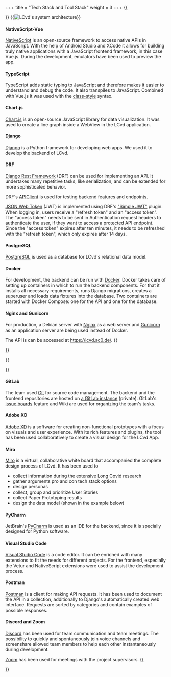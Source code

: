 +++
title = "Tech Stack and Tool Stack"
weight = 3
+++
{{<section title="Tech Stack">}}
{{<image src="architektur.jpg" alt="LCvd's system architecture">}}

#### NativeScript-Vue
[NativeScript](https://nativescript.org/) is an open-source framework to access native APIs in JavaScript. 
With the help of Android Studio and XCode it allows for building truly native applications with a JavaScript frontend 
framework, in this case Vue.js.
During the development, emulators have been used to preview the app.

#### TypeScript
TypeScript adds static typing to JavaScript and therefore makes it easier to understand and debug the code.
It also transpiles to JavaScript. Combined with Vue.js it was used with the
[class-style](https://class-component.vuejs.org/) syntax.

#### Chart.js
[Chart.js](https://www.chartjs.org/) is an open-source JavaScript library for data visualization. It was used to create
a line graph inside a WebView in the LCvd application.

#### Django
[Django](https://www.djangoproject.com/) is a Python framework for developing web apps. We used it 
to develop the backend of LCvd. 

#### DRF
[Django Rest Framework](https://www.django-rest-framework.org/) (DRF) can be used for implementing an API. 
It undertakes many repetitive tasks, like serialization, and can be extended for more sophisticated 
behavior. 

DRF's [APIClient](https://www.django-rest-framework.org/api-guide/testing/#apiclient) is used for testing backend features 
and endpoints.

[JSON Web Token](https://datatracker.ietf.org/doc/html/rfc7519) (JWT) is implemented using DRF's ["Simple JWT"](https://django-rest-framework-simplejwt.readthedocs.io/en/latest/) plugin.
When logging in, users receive a "refresh token" and an "access token". The "access token" needs to be sent in Authentication request headers 
to authenticate the user, if they want to access a protected API endpoint. Since the "access token" expires after ten minutes, 
it needs to be refreshed with the "refresh token", which only expires after 14 days.

#### PostgreSQL
[PostgreSQL](https://www.postgresql.org/) is used as a database for LCvd's relational data model. 

#### Docker
For development, the backend can be run with [Docker](https://www.docker.com/). Docker takes care of setting up containers
in which to run the backend components. For that it installs all necessary requirements, runs Django migrations, 
creates a superuser and loads data fixtures into the database. Two containers are started with Docker Compose: 
one for the API and one for the database.

#### Nginx and Gunicorn
For production, a Debian server with [Nginx](https://www.nginx.com/) as a web server and [Gunicorn](https://gunicorn.org/) 
as an application server are being used instead of Docker. 

The API is can be accessed at https://lcvd.ac0.de/.
{{</section>}}

{{<section title="Tool Stack">}}
#### GitLab
The team used [Git](https://git-scm.com/) for source code management. The backend and the frontend repositories are hosted on 
[a GitLab instance](https://git.myhki.de/) (private). GitLab's [issue boards](https://docs.gitlab.com/ee/user/project/issue_board.html) 
feature and Wiki are used for organizing the team's tasks.

#### Adobe XD
[Adobe XD](https://www.adobe.com/de/products/xd.html) is a software for creating non-functional prototypes with a focus on visuals and user experience. With its rich features and plugins, the tool has been
used collaboratively to create a visual design for the LCvd App.

#### Miro
[Miro](https://miro.com/) is a virtual, collaborative white board that accompanied the complete design process of LCvd. It has been used to 
* collect information during the extensive Long Covid research
* gather arguments pro and con tech stack options
* design personas
* collect, group and prioritize User Stories 
* collect Paper Prototyping results
* design the data model (shown in the example below)

#### PyCharm
JetBrain's [PyCharm](https://www.jetbrains.com/pycharm/) is used as an IDE for the backend, since it is specially 
designed for Python software. 

#### Visual Studio Code
[Visual Studio Code](https://code.visualstudio.com/) is a code editor. It can be enriched with many extensions to fit
the needs for different projects.
For the frontend, especially the Vetur and NativeScript extensions were used to assist the development process.

#### Postman
[Postman](https://www.postman.com/) is a client for making API requests. It has been used to document the API 
in a collection, additionally to Django's automatically created web interface. 
Requests are sorted by categories and contain examples of possible responses. 

#### Discord and Zoom
[Discord](https://discord.com/) has been used for team communication and team meetings. The possibility to quickly and 
spontaneously join voice channels and screenshare allowed team members to help each other instantaneously during 
development.

[Zoom](https://htw-berlin.zoom.us/) has been used for meetings with the project supervisors. 
{{</section>}}
